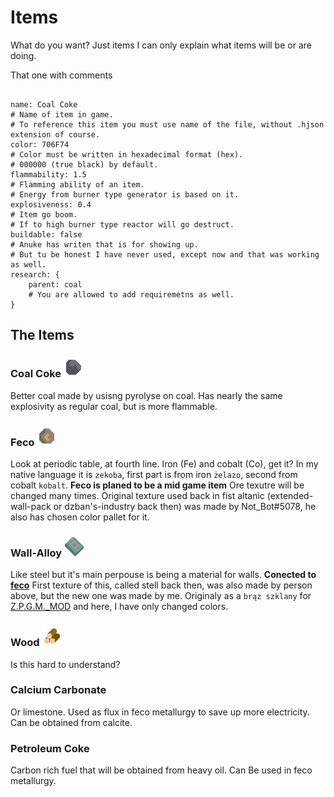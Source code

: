 # Items

What do you want?
Just items I can only explain what items will be or are doing.

That one with comments

```hjson

name: Coal Coke
# Name of item in game.
# To reference this item you must use name of the file, without .hjson extension of course.
color: 706F74
# Color must be written in hexadecimal format (hex).
# 000000 (true black) by default.
flammability: 1.5
# Flamming ability of an item.
# Energy from burner type generator is based on it.
explosiveness: 0.4
# Item go boom.
# If to high burner type reactor will go destruct.
buildable: false
# Anuke has writen that is for showing up.
# But tu be honest I have never used, except now and that was working as well.
research: {
    parent: coal
    # You are allowed to add requiremetns as well.
}

```

## The Items

### Coal Coke ![coal-coke](/sprites/items/coal-coke.png)

Better coal made by usisng pyrolyse on coal.
Has nearly the same explosivity as regular coal, but is more flammable.

### Feco ![feco](/sprites/items/feco.png)

Look at periodic table, at fourth line.
Iron (Fe) and cobalt (Co), get it?
In my native language it is `zekoba`, first part is from iron `żelazo`, second from cobalt `kobalt`.
**Feco is planed to be a mid game item**
Ore texutre will be changed many times.
Original texture used back in fist altanic (extended-wall-pack or dzban's-industry back then) was made by Not_Bot#5078, he also has chosen color pallet for it.

### Wall-Alloy ![wall-alloy](/sprites/items/wall-alloy.png)

Like steel but it's main perpouse is being a material for walls.
**Conected to [feco](#feco-feco)**
First texture of this, called stell back then, was also made by person above, but the new one was made by me. Originaly as a `brąz szklany` for [Z.P.G.M._MOD](https://github.com/r-omnom/Z.P.G.M._Mod) and here, I have only changed colors.

### Wood ![wood](/sprites/items/wood.png)

Is this hard to understand?

### Calcium Carbonate

Or limestone.
Used as flux in feco metallurgy to save up more electricity.
Can be obtained from calcite.

### Petroleum Coke

Carbon rich fuel that will be obtained from heavy oil.
Can Be used in feco metallurgy.
